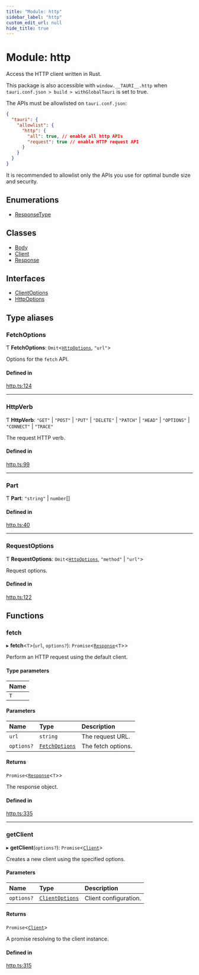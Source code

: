 ```yaml
---
title: "Module: http"
sidebar_label: "http"
custom_edit_url: null
hide_title: true
---
```


# Module: http

Access the HTTP client written in Rust.

This package is also accessible with `window.__TAURI__.http` when `tauri.conf.json > build > withGlobalTauri` is set to true.

The APIs must be allowlisted on `tauri.conf.json`:
```json
{
  "tauri": {
    "allowlist": {
      "http": {
        "all": true, // enable all http APIs
        "request": true // enable HTTP request API
      }
    }
  }
}
```
It is recommended to allowlist only the APIs you use for optimal bundle size and security.

## Enumerations

- [ResponseType](../enums/http.responsetype.md)

## Classes

- [Body](../classes/http.body.md)
- [Client](../classes/http.client.md)
- [Response](../classes/http.response.md)

## Interfaces

- [ClientOptions](../interfaces/http.clientoptions.md)
- [HttpOptions](../interfaces/http.httpoptions.md)

## Type aliases

### FetchOptions

Ƭ **FetchOptions**: `Omit`<[`HttpOptions`](../interfaces/http.httpoptions.md), ``"url"``\>

Options for the `fetch` API.

#### Defined in

[http.ts:124](https://github.com/tauri-apps/tauri/blob/e663bdd/tooling/api/src/http.ts#L124)

___

### HttpVerb

Ƭ **HttpVerb**: ``"GET"`` \| ``"POST"`` \| ``"PUT"`` \| ``"DELETE"`` \| ``"PATCH"`` \| ``"HEAD"`` \| ``"OPTIONS"`` \| ``"CONNECT"`` \| ``"TRACE"``

The request HTTP verb.

#### Defined in

[http.ts:99](https://github.com/tauri-apps/tauri/blob/e663bdd/tooling/api/src/http.ts#L99)

___

### Part

Ƭ **Part**: ``"string"`` \| `number`[]

#### Defined in

[http.ts:40](https://github.com/tauri-apps/tauri/blob/e663bdd/tooling/api/src/http.ts#L40)

___

### RequestOptions

Ƭ **RequestOptions**: `Omit`<[`HttpOptions`](../interfaces/http.httpoptions.md), ``"method"`` \| ``"url"``\>

Request options.

#### Defined in

[http.ts:122](https://github.com/tauri-apps/tauri/blob/e663bdd/tooling/api/src/http.ts#L122)

## Functions

### fetch

▸ **fetch**<`T`\>(`url`, `options?`): `Promise`<[`Response`](../classes/http.response.md)<`T`\>\>

Perform an HTTP request using the default client.

#### Type parameters

| Name |
| :------ |
| `T` |

#### Parameters

| Name | Type | Description |
| :------ | :------ | :------ |
| `url` | `string` | The request URL. |
| `options?` | [`FetchOptions`](http.md#fetchoptions) | The fetch options. |

#### Returns

`Promise`<[`Response`](../classes/http.response.md)<`T`\>\>

The response object.

#### Defined in

[http.ts:335](https://github.com/tauri-apps/tauri/blob/e663bdd/tooling/api/src/http.ts#L335)

___

### getClient

▸ **getClient**(`options?`): `Promise`<[`Client`](../classes/http.client.md)\>

Creates a new client using the specified options.

#### Parameters

| Name | Type | Description |
| :------ | :------ | :------ |
| `options?` | [`ClientOptions`](../interfaces/http.clientoptions.md) | Client configuration. |

#### Returns

`Promise`<[`Client`](../classes/http.client.md)\>

A promise resolving to the client instance.

#### Defined in

[http.ts:315](https://github.com/tauri-apps/tauri/blob/e663bdd/tooling/api/src/http.ts#L315)
